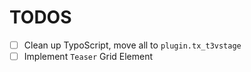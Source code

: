 TODOS
=====

- [ ] Clean up TypoScript, move all to `plugin.tx_t3vstage`
- [ ] Implement `Teaser` Grid Element